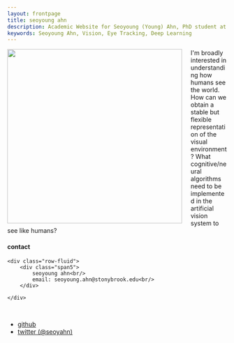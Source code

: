 ```yaml
---
layout: frontpage
title: seoyoung ahn
description: Academic Website for Seoyoung (Young) Ahn, PhD student at Stony Brook University 
keywords: Seoyoung Ahn, Vision, Eye Tracking, Deep Learning
---
```


<!-- ![main figure]({{ BASE_PATH }}/assets/drawing.jpg){:height="50%" width="50%"; style="float: left" } -->
<img src="{{ BASE_PATH }}/assets/drawing.jpg" align="left" width="400px" style="margin-right: 20px;"/>
I'm broadly interested in understanding how humans see the world. How can we obtain a stable but flexible representation of the visual environment? What cognitive/neural algorithms need to be implemented in the artificial vision system to see like humans?

<br clear="left"/>

<!-- [curriculum vitae ![CV as pdf]({{ BASE_PATH }}/pages/icons16/pdf-icon.png)]({{ BASE_PATH }}/assets/CV.pdf)<br/> -->


<div class="container">
<h4><a name="contact"></a>contact</h4>

    <div class="row-fluid">
        <div class="span5">
            seoyoung ahn<br/>
            email: seoyoung.ahn@stonybrook.edu<br/>
        </div>

<!--         <div class="span2">
        <a href="../assets/headshot.jpg">
            <img src="../assets/headshot.jpg"
                  title="Seoyoung Ahn" alt="Seoyoung Ahn"/></a>
        </div> -->
    </div>
</div>

&nbsp;

<div class="navbar">
  <div class="navbar-inner">
      <ul class="nav">
          <!-- <li><a href="{{ BASE_PATH }}/assets/CV.pdf">cv</a></li> -->
          <li><a href="https://github.com/ahnchive">github</a></li>
          <li><a href="https://twitter.com/seoyahn">twitter (@seoyahn)</a></li>
      </ul>
  </div>
</div>
